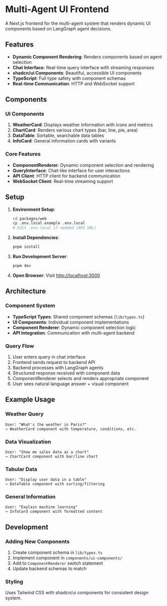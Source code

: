 # Multi-Agent UI Frontend

A Next.js frontend for the multi-agent system that renders dynamic UI components based on LangGraph agent decisions.

## Features

- **Dynamic Component Rendering**: Renders components based on agent selection
- **Chat Interface**: Real-time query interface with streaming responses
- **shadcn/ui Components**: Beautiful, accessible UI components
- **TypeScript**: Full type safety with component schemas
- **Real-time Communication**: HTTP and WebSocket support

## Components

### UI Components

1. **WeatherCard**: Displays weather information with icons and metrics
2. **ChartCard**: Renders various chart types (bar, line, pie, area)
3. **DataTable**: Sortable, searchable data tables
4. **InfoCard**: General information cards with variants

### Core Features

- **ComponentRenderer**: Dynamic component selection and rendering
- **QueryInterface**: Chat-like interface for user interactions
- **API Client**: HTTP client for backend communication
- **WebSocket Client**: Real-time streaming support

## Setup

1. **Environment Setup**:
   ```bash
   cd packages/web
   cp .env.local.example .env.local
   # Edit .env.local if needed (API URL)
   ```

2. **Install Dependencies**:
   ```bash
   pnpm install
   ```

3. **Run Development Server**:
   ```bash
   pnpm dev
   ```

4. **Open Browser**:
   Visit [http://localhost:3000](http://localhost:3000)

## Architecture

### Component System

- **TypeScript Types**: Shared component schemas (`lib/types.ts`)
- **UI Components**: Individual component implementations
- **Component Renderer**: Dynamic component selection logic
- **API Integration**: Communication with multi-agent backend

### Query Flow

1. User enters query in chat interface
2. Frontend sends request to backend API
3. Backend processes with LangGraph agents
4. Structured response received with component data
5. ComponentRenderer selects and renders appropriate component
6. User sees natural language answer + visual component

## Example Usage

### Weather Query
```
User: "What's the weather in Paris?"
→ WeatherCard component with temperature, conditions, etc.
```

### Data Visualization
```
User: "Show me sales data as a chart"
→ ChartCard component with bar/line chart
```

### Tabular Data
```
User: "Display user data in a table"
→ DataTable component with sorting/filtering
```

### General Information
```
User: "Explain machine learning"
→ InfoCard component with formatted content
```

## Development

### Adding New Components

1. Create component schema in `lib/types.ts`
2. Implement component in `components/ui-components/`
3. Add to `ComponentRenderer` switch statement
4. Update backend schemas to match

### Styling

Uses Tailwind CSS with shadcn/ui components for consistent design system.
